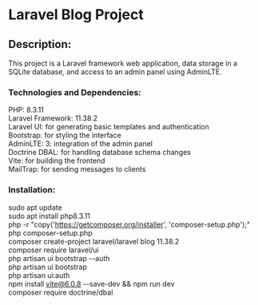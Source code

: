# Laravel Blog Project

## Description:
This project is a Laravel framework web application, data storage in a SQLite database, and access to an admin panel using AdminLTE.

### Technologies and Dependencies:
PHP: 8.3.11  
Laravel Framework: 11.38.2  
Laravel UI: for generating basic templates and authentication  
Bootstrap: for styling the interface  
AdminLTE: 3: integration of the admin panel  
Doctrine DBAL: for handling database schema changes  
Vite: for building the frontend  
MailTrap: for sending messages to clients  

### Installation:
sudo apt update  
sudo apt install php8.3.11  
php -r "copy('https://getcomposer.org/installer', 'composer-setup.php');"  
php composer-setup.php  
composer create-project laravel/laravel blog  11.38.2  
composer require laravel/ui  
php artisan ui bootstrap --auth  
php artisan ui bootstrap  
php artisan ui:auth  
npm install vite@6.0.8 --save-dev && npm run dev  
composer require doctrine/dbal  
